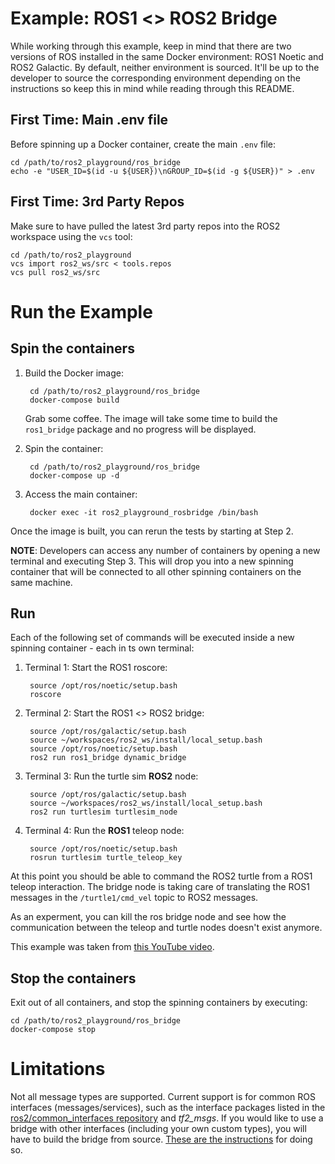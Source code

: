 # Example: ROS1 <> ROS2 Bridge

While working through this example, keep in mind that there are two versions of
ROS installed in the same Docker environment: ROS1 Noetic and ROS2 Galactic. By
default, neither environment is sourced. It'll be up to the developer to source
the corresponding environment depending on the instructions so keep this in mind
while reading through this README.

## First Time: Main .env file

Before spinning up a Docker container, create the main `.env` file:

    cd /path/to/ros2_playground/ros_bridge
    echo -e "USER_ID=$(id -u ${USER})\nGROUP_ID=$(id -g ${USER})" > .env

## First Time: 3rd Party Repos

Make sure to have pulled the latest 3rd party repos into the ROS2 workspace
using the `vcs` tool:

    cd /path/to/ros2_playground
    vcs import ros2_ws/src < tools.repos
    vcs pull ros2_ws/src

# Run the Example

## Spin the containers

1. Build the Docker image:

        cd /path/to/ros2_playground/ros_bridge
        docker-compose build

    Grab some coffee. The image will take some time to build the `ros1_bridge`
    package and no progress will be displayed.

2. Spin the container:

        cd /path/to/ros2_playground/ros_bridge
        docker-compose up -d

3. Access the main container:

        docker exec -it ros2_playground_rosbridge /bin/bash

Once the image is built, you can rerun the tests by starting at Step 2.

**NOTE**: Developers can access any number of containers by opening a new
terminal and executing Step 3. This will drop you into a new spinning container
that will be connected to all other spinning containers on the same machine.

## Run

Each of the following set of commands will be executed inside a new spinning
container - each in ts own terminal:

1. Terminal 1: Start the ROS1 roscore:

        source /opt/ros/noetic/setup.bash
        roscore

2. Terminal 2: Start the ROS1 <> ROS2 bridge:

        source /opt/ros/galactic/setup.bash
        source ~/workspaces/ros2_ws/install/local_setup.bash
        source /opt/ros/noetic/setup.bash
        ros2 run ros1_bridge dynamic_bridge

3. Terminal 3: Run the turtle sim **ROS2** node:

        source /opt/ros/galactic/setup.bash
        source ~/workspaces/ros2_ws/install/local_setup.bash
        ros2 run turtlesim turtlesim_node

4. Terminal 4: Run the **ROS1** teleop node:

        source /opt/ros/noetic/setup.bash
        rosrun turtlesim turtle_teleop_key

At this point you should be able to command the ROS2 turtle from a ROS1 teleop
interaction. The bridge node is taking care of translating the ROS1 messages in
the `/turtle1/cmd_vel` topic to ROS2 messages.

As an experment, you can kill the ros bridge node and see how the
communication between the teleop and turtle nodes doesn't exist anymore.

This example was taken
from [this YouTube video](https://www.youtube.com/watch?v=sJLvv1xtjSM).

## Stop the containers

Exit out of all containers, and stop the spinning containers by executing:

    cd /path/to/ros2_playground/ros_bridge
    docker-compose stop

# Limitations

Not all message types are supported. Current support is for common ROS
interfaces (messages/services), such as the interface packages listed in
the
[ros2/common_interfaces repository](https://github.com/ros2/common_interfaces)
and *tf2_msgs*. If you would like to use a bridge with other interfaces
(including your own custom types), you will have to build the bridge from
source. [These are the instructions](https://github.com/ros2/ros1_bridge/tree/galactic#building-the-bridge-from-source) for
doing so.

